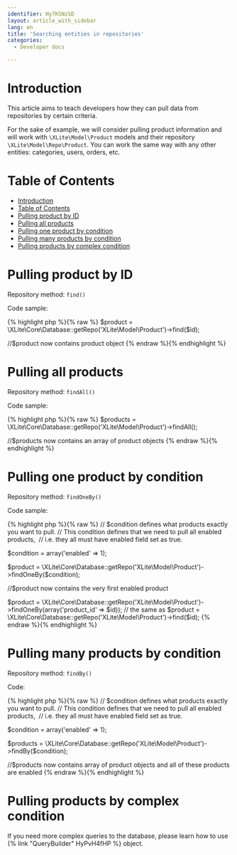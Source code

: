 ```yaml
---
identifier: Hy7KSNzSD
layout: article_with_sidebar
lang: en
title: 'Searching entities in repositories'
categories:
  - Developer docs

---
```



# Introduction

This article aims to teach developers how they can pull data from repositories by certain criteria.

For the sake of example, we will consider pulling product information and will work with `\XLite\Model\Product` models and their repository `\XLite\Model\Repo\Product`. You can work the same way with any other entities: categories, users, orders, etc.

# Table of Contents

*   [Introduction](#introduction)
*   [Table of Contents](#table-of-contents)
*   [Pulling product by ID](#pulling-product-by-id)
*   [Pulling all products](#pulling-all-products)
*   [Pulling one product by condition](#pulling-one-product-by-condition)
*   [Pulling many products by condition](#pulling-many-products-by-condition)
*   [Pulling products by complex condition](#pulling-products-by-complex-condition)

# Pulling product by ID

Repository method: `find()`

Code sample: 

{% highlight php %}{% raw %}
$product = \XLite\Core\Database::getRepo('XLite\Model\Product')->find($id);

//$product now contains product object
{% endraw %}{% endhighlight %}

# Pulling all products

Repository method: `findAll()`

Code sample: 

{% highlight php %}{% raw %}
$products = \XLite\Core\Database::getRepo('XLite\Model\Product')->findAll();

//$products now contains an array of product objects
{% endraw %}{% endhighlight %}

# Pulling one product by condition

Repository method: `findOneBy()`

Code sample:

{% highlight php %}{% raw %}
// $condition defines what products exactly you want to pull.
// This condition defines that we need to pull all enabled products, 
// i.e. they all must have enabled field set as true.

$condition = array('enabled' => 1);

$product = \XLite\Core\Database::getRepo('XLite\Model\Product')->findOneBy($condition);

//$product now contains the very first enabled product

$product = \XLite\Core\Database::getRepo('XLite\Model\Product')->findOneBy(array('product_id' => $id));
// the same as $product = \XLite\Core\Database::getRepo('XLite\Model\Product')->find($id);
{% endraw %}{% endhighlight %}

# Pulling many products by condition

Repository method: `findBy()`

Code:

{% highlight php %}{% raw %}
// $condition defines what products exactly you want to pull.
// This condition defines that we need to pull all enabled products, 
// i.e. they all must have enabled field set as true.

$condition = array('enabled' => 1);

$products = \XLite\Core\Database::getRepo('XLite\Model\Product')->findBy($condition);

//$products now contains array of product objects and all of these products are enabled 
{% endraw %}{% endhighlight %}

# Pulling products by complex condition

If you need more complex queries to the database, please learn how to use {% link "QueryBuilder" HyPvH4fHP %} object.